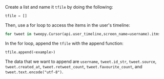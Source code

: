 <!--title={Extracting Tweets}-->

Create a list and name it `tfile`  by doing the following:

```python
tfile = []
```

Then, use a for loop to access the items in the user's timeline:

```python
for tweet in tweepy.Cursor(api.user_timeline,screen_name=username).itms():
```

In the for loop, append the `tfile` with the append function:

```python
tfile.append(<example>)
```

The data that we want to append are `username`, `tweet.id_str`, `tweet.source`, `tweet.created_at`, `tweet.retweet_count`, `tweet.favourite_count`, and `tweet.text.encode("utf-8")`.